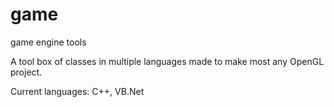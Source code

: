 # game
game engine tools

A tool box of classes in multiple languages made to make most any OpenGL project.

Current languages:
C++,
 VB.Net
